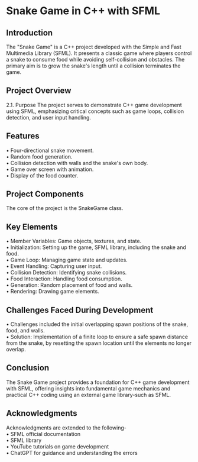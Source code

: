 <h1>Snake Game in C++ with SFML</h1>

<h2>Introduction</h2>
The "Snake Game" is a C++ project developed with the Simple and Fast
Multimedia Library (SFML). It presents a classic game where players control a
snake to consume food while avoiding self-collision and obstacles. The primary
aim is to grow the snake's length until a collision terminates the game.

<h2>Project Overview</h2>
2.1. Purpose
The project serves to demonstrate C++ game development using SFML,
emphasizing critical concepts such as game loops, collision detection, and user
input handling.

<h2>Features</h2>
• Four-directional snake movement.<br>
• Random food generation.<br>
• Collision detection with walls and the snake's own body.<br>
• Game over screen with animation.<br>
• Display of the food counter.

<h2>Project Components</h2>
The core of the project is the SnakeGame class.

<h2>Key Elements</h2>

• Member Variables: Game objects, textures, and state.<br>
• Initialization: Setting up the game, SFML library, including the snake and
food.<br>
• Game Loop: Managing game state and updates.<br>
• Event Handling: Capturing user input.<br>
• Collision Detection: Identifying snake collisions.<br>
• Food Interaction: Handling food consumption.<br>
• Generation: Random placement of food and walls.<br>
• Rendering: Drawing game elements.

<h2>Challenges Faced During Development</h2>
• Challenges included the initial overlapping spawn positions of the snake,
food, and walls.<br>
• Solution: Implementation of a finite loop to ensure a safe spawn
distance from the snake, by resetting the spawn location until the
elements no longer overlap.

<h2>Conclusion</h2>
The Snake Game project provides a foundation for C++ game development
with SFML, offering insights into fundamental game mechanics and practical
C++ coding using an external game library-such as SFML.

<h2>Acknowledgments</h2>
Acknowledgments are extended to the following-<br>
• SFML official documentation<br>
• SFML library<br>
• YouTube tutorials on game development<br>
• ChatGPT for guidance and understanding the errors
